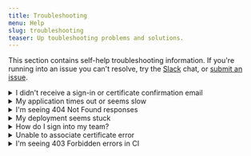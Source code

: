 ```yaml
---
title: Troubleshooting
menu: Help
slug: troubleshooting
teaser: Up toubleshooting problems and solutions.
---
```


This section contains self-help troubleshooting information. If you're running into an issue you can't resolve, try the [Slack](https://chat.apex.sh/) chat, or [submit an issue](https://github.com/apex/up).

<details>
  <summary>I didn't receive a sign-in or certificate confirmation email</summary>
  <p>AWS email delivery can be slow sometimes. Please give it 30-60s. Otherwise, be sure to check your spam folder.</p>
</details>

<details>
  <summary>My application times out or seems slow</summary>
  <p>Lambda `memory` scales CPU alongside RAM, so if your application is slow to initialize or serve responses, you may want to try `1024` or above. See [Lambda Pricing](https://aws.amazon.com/lambda/pricing/) for options.</p>
  <p>Ensure that all of your dependencies are deployed. You may use `up -v` to view what is added or filtered from the deployment or `up build --size` to output the contents of the zip.</p>
</details>

<details>
  <summary>I'm seeing 404 Not Found responses</summary>
  <p>By default, Up ignores files which are found in `.upignore`. Use the verbose flag such as `up -v` to see if files have been filtered or `up build --size` to see a list of files within the zip sorted by size. See [Ignoring Files](#configuration.ignoring_files) for more information.</p>
</details>

<details>
  <summary>My deployment seems stuck</summary>
  <p>The first deploy also creates resources associated with your project and can take roughly 1-2 minutes. AWS provides limited granularity into the creation progress of these resources, so the progress bar may appear "stuck".</p>
</details>

<details>
  <summary>How do I sign into my team?</summary>
  <p>Run `up team login` if you aren't signed in, then run `up team login --team my-team-id` to sign into any teams you're an owner or member of.</p>
</details>

<details>
  <summary>Unable to associate certificate error</summary>
  <p>If you receive a `Unable to associate certificate` error it is because you have not verified the SSL certificate. Certs for CloudFront when creating a custom domain MUST be in us-east-1, so if you need to manually resend verification emails visit [ACM in US East 1](https://console.aws.amazon.com/acm/home?region=us-east-1).</p>
</details>

<details>
  <summary>I'm seeing 403 Forbidden errors in CI</summary>
  <p>If you run into "403 Forbidden" errors this is due to GitHub's low rate limit for unauthenticated users, consider creating a [Personal Access Token](https://github.com/settings/tokens) and adding `GITHUB_TOKEN` to your CI.</p>
</details>

